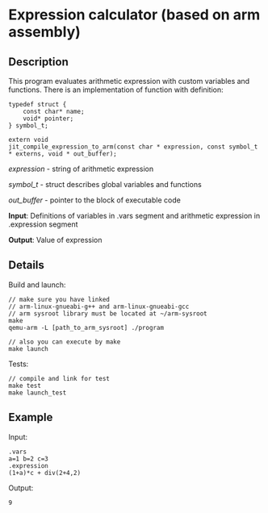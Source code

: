 # Expression calculator (based on arm assembly)

## Description

This program evaluates arithmetic expression with custom variables and functions.
There is an implementation of function with definition:

```
typedef struct {
	const char* name;
	void* pointer;
} symbol_t;

extern void
jit_compile_expression_to_arm(const char * expression, const symbol_t * externs, void * out_buffer);
```

<i>expression</i> - string of arithmetic expression

<i>symbol_t</i> - struct describes global variables and functions

<i>out_buffer</i> - pointer to the block of executable code

<b>Input</b>:
Definitions of variables in .vars segment and
arithmetic expression in .expression segment

<b>Output</b>:
Value of expression

## Details

Build and launch:

```
// make sure you have linked 
// arm-linux-gnueabi-g++ and arm-linux-gnueabi-gcc
// arm sysroot library must be located at ~/arm-sysroot
make
qemu-arm -L [path_to_arm_sysroot] ./program

// also you can execute by make
make launch
```

Tests:
```
// compile and link for test
make test
make launch_test
```

## Example

Input:
```
.vars
a=1 b=2 c=3
.expression
(1+a)*c + div(2+4,2)
```
Output:
```
9
```
